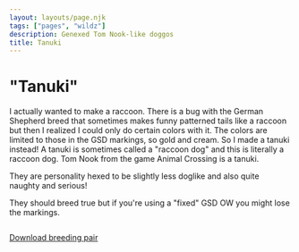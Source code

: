 ```yaml
---
layout: layouts/page.njk
tags: ["pages", "wildz"]
description: Genexed Tom Nook-like doggos
title: Tanuki
---
```

# "Tanuki"

I actually wanted to make a raccoon. There is a bug with the German Shepherd breed that sometimes makes funny patterned tails like a raccoon but then I realized I could only do certain colors with it. The colors are limited to those in the GSD markings, so gold and cream. So I made a tanuki instead! A tanuki is sometimes called a "raccoon dog" and this is literally a raccoon dog. Tom Nook from the game Animal Crossing is a tanuki.

They are personality hexed to be slightly less doglike and also quite naughty and serious!

They should breed true but if you're using a "fixed" GSD OW you might lose the markings.

<img srcset="https://cdn.glitch.com/e8c48446-7221-44a1-aabd-d809cd1d1e34%2Ftanuki.png?v=1629327898461 2x">


[Download breeding pair](https://cdn.glitch.com/e8c48446-7221-44a1-aabd-d809cd1d1e34%2Ftanuki.zip?v=1629327972141)
